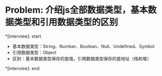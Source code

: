 # Problem: 介绍js全部数据类型，基本数据类型和引用数据类型的区别

*[interview]: start

- 基本数据类型：String、Number、Boolean、Null、Undefined、Symbol
- 引用数据类型：Object
- 区别：基本数据类型保存的是值，引用数据类型保存的是地址（栈和堆）

*[interview]: end
